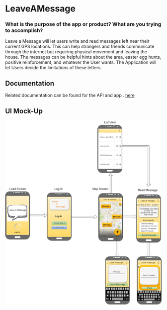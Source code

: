 # LeaveAMessage

### What is the purpose of the app or product? What are you trying to accomplish?
Leave a Message will let users write and read messages left near their current GPS locations. This can help strangers and friends communicate through the internet but requiring physical movement and leaving the house. The messages can be helpful hints about the area, easter egg hunts, positive reinforcement, and whatever the User wants. The Application will let Users decide the limitations of these letters. 

## Documentation

Related documentation can be found for the API and app . <a href = "https://github.com/Rmacias91/LeaveAMessage/tree/master/Documentation"> here</a>
## UI Mock-Up

<p align = "center">
<img src="https://github.com/Rmacias91/LeaveAMessage/blob/master/Documentation/UI%20MockUp/UI_mockup.jpg" alt="UI Mockup">
</p>

